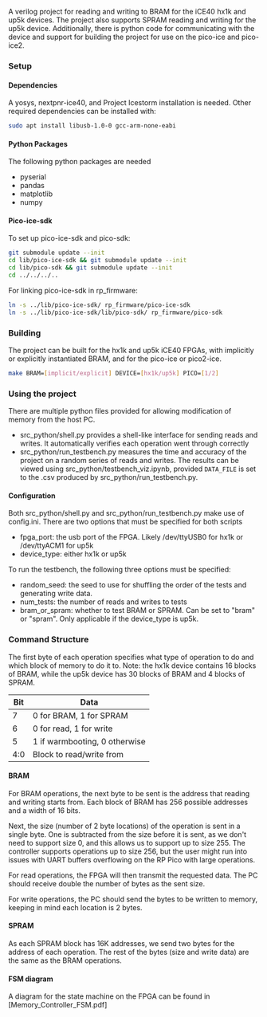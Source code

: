 A verilog project for reading and writing to BRAM for the iCE40 hx1k and up5k devices. The project also supports SPRAM reading and writing for the up5k device. Additionally, there is python code for communicating with the device and support for building the project for use on the pico-ice and pico-ice2.

### Setup
#### Dependencies
A yosys, nextpnr-ice40, and Project Icestorm installation is needed. Other required dependencies can be installed with:
```bash
sudo apt install libusb-1.0-0 gcc-arm-none-eabi
```

#### Python Packages
The following python packages are needed
- pyserial
- pandas
- matplotlib
- numpy

#### Pico-ice-sdk
To set up pico-ice-sdk and pico-sdk:
```bash
git submodule update --init 
cd lib/pico-ice-sdk && git submodule update --init
cd lib/pico-sdk && git submodule update --init
cd ../../../..
```

For linking pico-ice-sdk in rp_firmware:
```bash
ln -s ../lib/pico-ice-sdk/ rp_firmware/pico-ice-sdk
ln -s ../lib/pico-ice-sdk/lib/pico-sdk/ rp_firmware/pico-sdk
```

### Building
The project can be built for the hx1k and up5k iCE40 FPGAs, with implicitly or explicitly instantiated BRAM, and for the pico-ice or pico2-ice.

```bash
make BRAM=[implicit/explicit] DEVICE=[hx1k/up5k] PICO=[1/2]
```

### Using the project
There are multiple python files provided for allowing modification of memory from the host PC. 
- src_python/shell.py provides a shell-like interface for sending reads and writes. It automatically verifies each operation went through correctly
- src_python/run_testbench.py measures the time and accuracy of the project on a random series of reads and writes. The results can be viewed using src_python/testbench_viz.ipynb, provided `DATA_FILE` is set to the .csv produced by src_python/run_testbench.py.

#### Configuration
Both src_python/shell.py and src_python/run_testbench.py make use of config.ini. There are two options that must be specified for both scripts
- fpga_port: the usb port of the FPGA. Likely /dev/ttyUSB0 for hx1k or /dev/ttyACM1 for up5k
- device_type: either hx1k or up5k

To run the testbench, the following three options must be specified:
- random_seed: the seed to use for shuffling the order of the tests and generating write data.
- num_tests: the number of reads and writes to tests
- bram_or_spram: whether to test BRAM or SPRAM. Can be set to "bram" or "spram". Only applicable if the device_type is up5k.

### Command Structure
The first byte of each operation specifies what type of operation to do and which block of memory to do it to. Note: the hx1k device contains 16 blocks of BRAM, while the up5k device has 30 blocks of BRAM and 4 blocks of SPRAM.

| Bit | Data                          |
|-----|-------------------------------|
| 7   | 0 for BRAM, 1 for SPRAM       |
| 6   | 0 for read, 1 for write       |
| 5   | 1 if warmbooting, 0 otherwise |
| 4:0 | Block to read/write from      |

#### BRAM
For BRAM operations, the next byte to be sent is the address that reading and writing starts from. Each block of BRAM has 256 possible addresses and a width of 16 bits. 

Next, the size (number of 2 byte locations) of the operation is sent in a single byte. One is subtracted from the size before it is sent, as we don't need to support size 0, and this allows us to support up to size 255. The controller supports operations up to size 256, but the user might run into issues with UART buffers overflowing on the RP Pico with large operations. 

For read operations, the FPGA will then transmit the requested data. The PC should receive double the number of bytes as the sent size.

For write operations, the PC should send the bytes to be written to memory, keeping in mind each location is 2 bytes.

#### SPRAM
As each SPRAM block has 16K addresses, we send two bytes for the address of each operation. The rest of the bytes (size and write data) are the same as the BRAM operations.

#### FSM diagram
A diagram for the state machine on the FPGA can be found in [Memory_Controller_FSM.pdf]